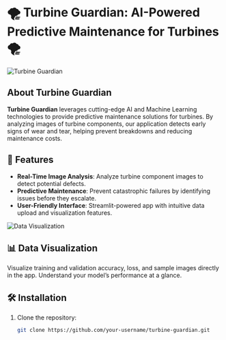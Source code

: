 # 🌪️ Turbine Guardian: AI-Powered Predictive Maintenance for Turbines 🌪️

![Turbine Guardian](https://storage.googleapis.com/gweb-cloudblog-publish/original_images/manufacturing.gif)

## About Turbine Guardian
**Turbine Guardian** leverages cutting-edge AI and Machine Learning technologies to provide predictive maintenance solutions for turbines. By analyzing images of turbine components, our application detects early signs of wear and tear, helping prevent breakdowns and reducing maintenance costs.

## 🚀 Features

- **Real-Time Image Analysis**: Analyze turbine component images to detect potential defects.
- **Predictive Maintenance**: Prevent catastrophic failures by identifying issues before they escalate.
- **User-Friendly Interface**: Streamlit-powered app with intuitive data upload and visualization features.

![Data Visualization](![image](https://github.com/user-attachments/assets/7f284321-6e3c-452e-a2a9-b259f144cd73)
)

## 📊 Data Visualization
Visualize training and validation accuracy, loss, and sample images directly in the app. Understand your model’s performance at a glance.

## 🛠️ Installation

1. Clone the repository:

   ```bash
   git clone https://github.com/your-username/turbine-guardian.git
